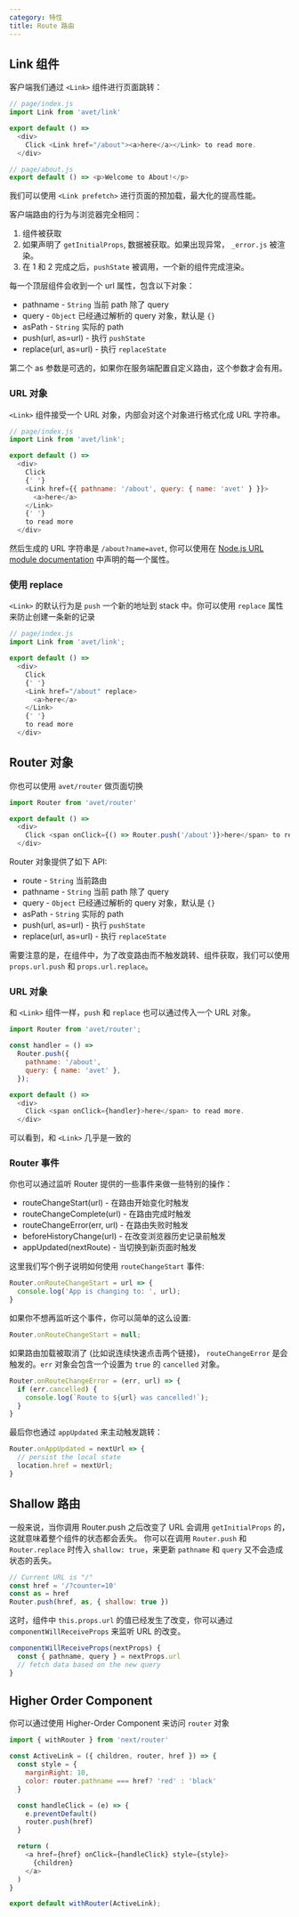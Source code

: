 ```yaml
---
category: 特性
title: Route 路由
---
```


## Link 组件

客户端我们通过 `<Link>` 组件进行页面跳转：

```javascript
// page/index.js
import Link from 'avet/link'

export default () =>
  <div>
    Click <Link href="/about"><a>here</a></Link> to read more.
  </div>
```

```javascript
// page/about.js
export default () => <p>Welcome to About!</p>
```

我们可以使用 `<Link prefetch>` 进行页面的预加载，最大化的提高性能。

客户端路由的行为与浏览器完全相同：

1. 组件被获取
2. 如果声明了 `getInitialProps`, 数据被获取。如果出现异常， `_error.js` 被渲染。
3. 在 1 和 2 完成之后，`pushState` 被调用，一个新的组件完成渲染。

每一个顶层组件会收到一个 url 属性，包含以下对象：

- pathname - `String` 当前 path 除了 query
- query - `Object` 已经通过解析的 query 对象，默认是 `{}`
- asPath - `String` 实际的 path
- push(url, as=url) - 执行 `pushState`
- replace(url, as=url) - 执行 `replaceState`

第二个 as 参数是可选的，如果你在服务端配置自定义路由，这个参数才会有用。


### URL 对象

`<Link>` 组件接受一个 URL 对象，内部会对这个对象进行格式化成 URL 字符串。

```javascript
// page/index.js
import Link from 'avet/link';

export default () =>
  <div>
    Click
    {' '}
    <Link href={{ pathname: '/about', query: { name: 'avet' } }}>
      <a>here</a>
    </Link>
    {' '}
    to read more
  </div>
```

然后生成的 URL 字符串是 `/about?name=avet`, 你可以使用在 [Node.js URL module documentation](https://nodejs.org/api/url.html#url_url_strings_and_url_objects) 中声明的每一个属性。

### 使用 replace

`<Link>` 的默认行为是 `push` 一个新的地址到 stack 中。你可以使用 `replace` 属性来防止创建一条新的记录

```javascript
// page/index.js
import Link from 'avet/link';

export default () =>
  <div>
    Click
    {' '}
    <Link href="/about" replace>
      <a>here</a>
    </Link>
    {' '}
    to read more
  </div>
```

## Router 对象

你也可以使用 `avet/router` 做页面切换

```javascript
import Router from 'avet/router'

export default () =>
  <div>
    Click <span onClick={() => Router.push('/about')}>here</span> to read more.
  </div>
```

Router 对象提供了如下 API:

- route - `String` 当前路由
- pathname - `String` 当前 path 除了 query
- query - `Object` 已经通过解析的 query 对象，默认是 `{}`
- asPath - `String` 实际的 path
- push(url, as=url) - 执行 `pushState`
- replace(url, as=url) - 执行 `replaceState`

需要注意的是，在组件中，为了改变路由而不触发跳转、组件获取，我们可以使用 `props.url.push` 和 `props.url.replace`。

### URL 对象

和 `<Link>` 组件一样，`push` 和 `replace` 也可以通过传入一个 URL 对象。

```javascript
import Router from 'avet/router';

const handler = () =>
  Router.push({
    pathname: '/about',
    query: { name: 'avet' },
  });

export default () =>
  <div>
    Click <span onClick={handler}>here</span> to read more.
  </div>
```

可以看到，和 `<Link>` 几乎是一致的

### Router 事件

你也可以通过监听 Router 提供的一些事件来做一些特别的操作：

- routeChangeStart(url) - 在路由开始变化时触发
- routeChangeComplete(url) - 在路由完成时触发
- routeChangeError(err, url) - 在路由失败时触发
- beforeHistoryChange(url) - 在改变浏览器历史记录前触发
- appUpdated(nextRoute) - 当切换到新页面时触发

这里我们写个例子说明如何使用 `routeChangeStart` 事件:

```javascript
Router.onRouteChangeStart = url => {
  console.log('App is changing to: ', url);
}
```

如果你不想再监听这个事件，你可以简单的这么设置:

```javascript
Router.onRouteChangeStart = null;
```

如果路由加载被取消了 (比如说连续快速点击两个链接)， `routeChangeError` 是会触发的。`err` 对象会包含一个设置为 `true` 的 `cancelled` 对象。

```javascript
Router.onRouteChangeError = (err, url) => {
  if (err.cancelled) {
    console.log(`Route to ${url} was cancelled!`);
  }
}
```

最后你也通过 `appUpdated` 来主动触发跳转：

```javascript
Router.onAppUpdated = nextUrl => {
  // persist the local state
  location.href = nextUrl;
}
```

## Shallow 路由

一般来说，当你调用 Router.push 之后改变了 URL 会调用 `getInitialProps` 的，这就意味着整个组件的状态都会丢失。
你可以在调用 `Router.push` 和 `Router.replace` 时传入 `shallow: true`，来更新 `pathname` 和 `query` 又不会造成状态的丢失。

```javascript
// Current URL is "/"
const href = '/?counter=10'
const as = href
Router.push(href, as, { shallow: true })
```

这时，组件中 `this.props.url` 的值已经发生了改变，你可以通过 `componentWillReceiveProps` 来监听 URL 的改变。

```javascript
componentWillReceiveProps(nextProps) {
  const { pathname, query } = nextProps.url
  // fetch data based on the new query
}
```

## Higher Order Component

你可以通过使用 Higher-Order Component 来访问 `router` 对象

```javascript
import { withRouter } from 'next/router'

const ActiveLink = ({ children, router, href }) => {
  const style = {
    marginRight: 10,
    color: router.pathname === href? 'red' : 'black'
  }

  const handleClick = (e) => {
    e.preventDefault()
    router.push(href)
  }

  return (
    <a href={href} onClick={handleClick} style={style}>
      {children}
    </a>
  )
}

export default withRouter(ActiveLink);
```